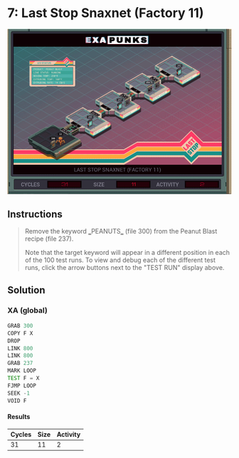 # 7: Last Stop Snaxnet (Factory 11)

<div align="center"><img src="EXAPUNKS - Last Stop SNAXNET (31, 11, 2, 2022-12-05-19-20-41).gif" /></div>

## Instructions
> ﻿Remove the keyword ‗PEANUTS‗ (file 300) from the Peanut Blast recipe (file 237).
> 
> Note that the target keyword will appear in a different position in each of the 100 test runs. To view and debug each of the different test runs, click the arrow buttons next to the "TEST RUN" display above.

## Solution

### XA (global)
```asm
GRAB 300
COPY F X
DROP
LINK 800
LINK 800
GRAB 237
MARK LOOP
TEST F = X
FJMP LOOP
SEEK -1
VOID F
```

#### Results
| Cycles | Size | Activity |
|--------|------|----------|
| 31     | 11   | 2        |
